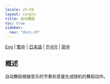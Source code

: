```yaml
---
locale: zh-CN
layout: single
title: 自动舞蹈
toc: true
sidebar:
  nav: "docs-zh"
---
```

[Eng](/dancexr/features/autodance) | [繁中](/tw/dancexr/features/autodance) | [日本語](/jp/dancexr/features/autodance) | [한국어](/kr/dancexr/features/autodance) | [简中](/zh/dancexr/features/autodance)


## 概述
自动舞蹈根据音乐的节奏和音量生成随机的舞蹈动作。